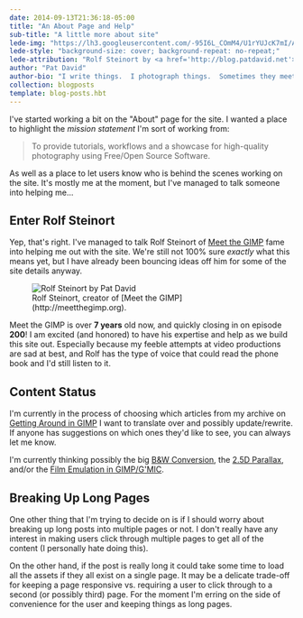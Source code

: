 ```yaml
---
date: 2014-09-13T21:36:18-05:00
title: "An About Page and Help"
sub-title: "A little more about site"
lede-img: "https://lh3.googleusercontent.com/-95I6L_COmM4/U1rYUJcK7mI/AAAAAAAAPdQ/O-Omo-gyuwI/w1650/rolf.jpg"
lede-style: "background-size: cover; background-repeat: no-repeat;"
lede-attribution: "Rolf Steinort by <a href='http://blog.patdavid.net'>Pat David</a>"
author: "Pat David"
author-bio: "I write things.  I photograph things.  Sometimes they meet.  <br/>I <a href='http://blog.patdavid.net'>blog</a> about various things. I write <a href='http://blog.patdavid.net/p/getting-around-in-gimp.html'>tutorials</a> too."
collection: blogposts
template: blog-posts.hbt
---
```


I've started working a bit on the "About" page for the site.
I wanted a place to highlight the *mission statement* I'm sort of working from:

> To provide tutorials, workflows and a showcase for high-quality photography using Free/Open Source Software.

As well as a place to let users know who is behind the scenes working on the site.
It's mostly me at the moment, but I've managed to talk someone into helping me...

## Enter Rolf Steinort

Yep, that's right.
I've managed to talk Rolf Steinort of [Meet the GIMP](http://meetthegimp.org "Meet the GIMP Website") fame into helping me out with the site.
We're still not 100% sure *exactly* what this means yet, but I have already been bouncing ideas off him for some of the site details anyway.

<!-- more -->

<figure>
<img src="https://lh3.googleusercontent.com/-980jZBjJRq0/U0xPe73g3pI/AAAAAAAAPu4/RHg7C4aB148/w640-no/Rolf.jpg" alt="Rolf Steinort by Pat David" />
<figcaption>
Rolf Steinort, creator of [Meet the GIMP](http://meetthegimp.org).
</figcaption>
</figure>

Meet the GIMP is over **7 years** old now, and quickly closing in on episode **200**!
I am excited (and honored) to have his expertise and help as we build this site out.
Especially because my feeble attempts at video productions are sad at best, and Rolf has the type of voice that could read the phone book and I'd still listen to it.

## Content Status

I'm currently in the process of choosing which articles from my archive on [Getting Around in GIMP](http://blog.patdavid.net/p/getting-around-in-gimp.html "blog.patdavid.net Getting Around in GIMP") I want to translate over and possibly update/rewrite.
If anyone has suggestions on which ones they'd like to see, you can always let me know.

I'm currently thinking possibly the big 
[B&W Conversion](http://blog.patdavid.net/2012/11/getting-around-in-gimp-black-and-white.html "blog.patdavid.net: B&W Conversion"), the 
[2.5D Parallax](http://blog.patdavid.net/2014/02/25d-parallax-animated-photo-tutorial.html "patdavid.net: 2.5D Parallax Animated Photo"), and/or the
[Film Emulation in GIMP/G'MIC](http://blog.patdavid.net/2013/09/film-emulation-presets-in-gmic-gimp.html "patdavid.net: Film Emulation in G'MIC/GIMP").

## Breaking Up Long Pages

One other thing that I'm trying to decide on is if I should worry about breaking up long posts into multiple pages or not.
I don't really have any interest in making users click through multiple pages to get all of the content (I personally hate doing this).

On the other hand, if the post is really long it could take some time to load all the assets if they all exist on a single page.
It may be a delicate trade-off for keeping a page responsive vs. requiring a user to click through to a second (or possibly third) page.
For the moment I'm erring on the side of convenience for the user and keeping things as long pages.
